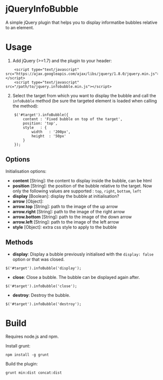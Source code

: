jQueryInfoBubble
================

A simple jQuery plugin that helps you to display informatibe bubbles relative to an element.

# Usage #

1. Add jQuery (>=1.7) and the plugin to your header:
~~~~~
	<script type="text/javascript" src="https://ajax.googleapis.com/ajax/libs/jquery/1.8.0/jquery.min.js"></script>
	<script type="text/javascript" src="/path/to/jquery.infobubble.min.js"></script>	
~~~~~

2. Select the target from which you want to display the bubble and call the ```infoBubble``` method (be sure the targeted element is loaded when calling the method):
~~~~~
	$('#target').infoBubble({
		content	: 'Fixed bubble on top of the target', 
		position: 'top',
		style	: {
			width	: '200px',
			height	: '50px'
		}
	});
~~~~~

## Options ##

Initialisation options:

* **content** [String]: the content to display inside the bubble, can be html 
* **position** [String]: the position of the bubble relative to the target. Now only the following values are supported : `top`, `right`, `bottom`, `left` 
* **display** [Boolean]: display the bubble at initialisation?
* **arrow** [Object]:
 * **arrow.top** [String]: path to the image of the up arrow  
 * **arrow.right** [String]: path to the image of the right arrow
 * **arrow.bottom** [String]: path to the image of the down arrow
 * **arrow.left** [String]: path to the image of the left arrow
* **style** [Object]: extra css style to apply to the bubble 
           
## Methods ##

* **display**: Display a bubble previously initialised with the `display: false` option or that was closed.

`$('#target').infoBubble('display');`

* **close**: Close a bubble. The bubble can be displayed again after.

`$('#target').infoBubble('close');`

* **destroy**: Destroy the bubble.

`$('#target').infoBubble('destroy');`


# Build #

Requires node.js and npm.

Install grunt:

	npm install -g grunt

Build the plugin:

	grunt min:dist concat:dist


